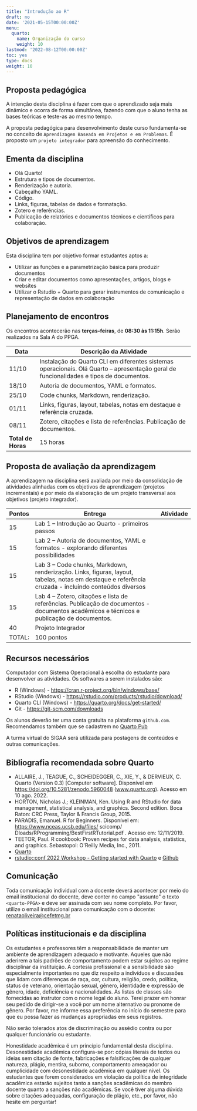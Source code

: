 ```yaml
---
title: "Introdução ao R"
draft: no
date: '2021-05-15T00:00:00Z'
menu:
  quarto:
    name: Organização do curso
    weight: 10
lastmod: '2022-08-12T00:00:00Z'
toc: yes
type: docs
weight: 10
---
```


## Proposta pedagógica

A intenção desta disciplina é fazer com que o aprendizado seja mais dinâmico e ocorra de forma simultânea, fazendo com que o aluno tenha as bases teóricas e teste-as ao mesmo tempo.

A proposta pedagógica para desenvolvimento deste curso fundamenta-se no conceito de `Aprendizagem Baseada em Projetos e em Problemas`. É proposto um `projeto integrador` para apreensão do conhecimento.

## Ementa da disciplina

- Olá Quarto!   
- Estrutura e tipos de documentos.    
- Renderização e autoria.    
- Cabeçalho YAML.    
- Código.    
- Links, figuras, tabelas de dados e formatação.    
- Zotero e referências.    
- Publicação de relatórios e documentos técnicos e científicos para colaboração.   

## Objetivos de aprendizagem

Esta disciplina tem por objetivo formar estudantes aptos a:   

- Utilizar as funções e a parametrização básica para produzir documentos   
- Criar e editar documentos como apresentações, artigos, blogs e websites   
- Utilizar o Rstudio + Quarto para gerar instrumentos de comunicação e representação de dados em colaboração   

## Planejamento de encontros

Os encontros acontecerão nas **terças-feiras**, de **08:30 às 11:15h**. Serão realizados na Sala A do PPGA. 

| **Data**           | **Descrição da Atividade**   
---------------------|---------------------------
11/10|Instalação do Quarto CLI em diferentes sistemas operacionais. Olá Quarto – apresentação geral de funcionalidades e tipos de documentos.|
18/10|Autoria de documentos, YAML e formatos.|
25/10|Code chunks, Markdown, renderização.|
01/11|Links, figuras, layout, tabelas, notas em destaque e referência cruzada.|
08/11|Zotero, citações e lista de referências. Publicação de documentos.|
| **Total de Horas** | 15 horas    |

## Proposta de avaliação da aprendizagem

A aprendizagem na disciplina será avaliada por meio da consolidação de atividades alinhadas com os objetivos de aprendizagem (projetos incrementais) e por meio da elaboração de um projeto transversal aos objetivos (projeto integrador).

| Pontos | Entrega | Atividade
|--------|---------|----------|
| 15 |  Lab 1 – Introdução ao Quarto - primeiros passos 
| 15 |  Lab 2 – Autoria de documentos, YAML e formatos - explorando diferentes possibilidades
| 15 |  Lab 3 – Code chunks, Markdown, renderização. Links, figuras, layout, tabelas, notas em destaque e referência cruzada - incluindo conteúdos diversos
| 15 |  Lab 4 – Zotero, citações e lista de referências. Publicação de documentos - documentos acadêmicos e técnicos e publicação de documentos.
| 40 |  Projeto Integrador
| TOTAL: | 100 pontos

## Recursos necessários

Computador com Sistema Operacional à escolha do estudante para desenvolver as atividades. Os softwares a serem instalados são:

- R (Windows) - <https://cran.r-project.org/bin/windows/base/>
- RStudio (Windows) - <https://rstudio.com/products/rstudio/download/>
- Quarto CLI (Windows) - <https://quarto.org/docs/get-started/>
- Git - <https://git-scm.com/downloads>

Os alunos deverão ter uma conta gratuita na plataforma `github.com`. Recomendamos também que se cadastrem no [Quarto Pub](https://quartopub.com/)

A turma virtual do SIGAA será utilizada para postagens de conteúdos e outras comunicações.

## Bibliografia recomendada sobre Quarto

- ALLAIRE, J., TEAGUE, C., SCHEIDEGGER, C., XIE, Y., & DERVIEUX, C. Quarto (Version 0.3) [Computer software]. Disponível em https://doi.org/10.5281/zenodo.5960048 (www.quarto.org). Acesso em 10 ago. 2022.   
- HORTON, Nicholas J.; KLEINMAN, Ken. Using R and RStudio for data management, statistical analysis, and graphics. Second edition. Boca Raton: CRC Press, Taylor & Francis Group, 2015.   
- PARADIS, Emanuel. R for Beginners. Disponível em: https://www.nceas.ucsb.edu/files/ scicomp/ Dloads/RProgramming/BestFirstRTutorial.pdf . Acesso em: 12/11/2019.     
- TEETOR, Paul. R cookbook: Proven recipes for data analysis, statistics, and graphics. Sebastopol: O'Reilly Media, Inc., 2011.   
- [Quarto](https://quarto.org/)
- [rstudio::conf 2022 Workshop - Getting started with Quarto](https://rstudio-conf-2022.github.io/get-started-quarto/) e [Github](https://github.com/jthomasmock/quarto-workshop)

## Comunicação

Toda comunicação individual com a docente deverá acontecer por meio do email institucional do docente, deve conter no campo "assunto" o texto `<quarto-PPGA>` e deve ser assinada com seu nome completo. Por favor, utilize o email institucional para comunicação com o docente: [renataoliveira@cefetmg.br](mailto:renataoliveira@cefetmg.br)


## Políticas institucionais e da disciplina

Os estudantes e professores têm a responsabilidade de manter um ambiente de aprendizagem adequado e motivante. Aqueles que não aderirem a tais padrões de comportamento podem estar sujeitos ao regime disciplinar da instituição. A cortesia profissional e a sensibilidade são especialmente importantes no que diz respeito a indivíduos e discussões que lidam com diferenças de raça, cor, cultura, religião, credo, política, status de veterano, orientação sexual, gênero, identidade e expressão de gênero, idade, deficiência e nacionalidades. As listas de classes são fornecidas ao instrutor com o nome legal do aluno. Terei prazer em honrar seu pedido de dirigir-se a você por um nome alternativo ou pronome de gênero. Por favor, me informe essa preferência no início do semestre para que eu possa fazer as mudanças apropriadas em seus registros.

Não serão tolerados atos de discriminação ou assédio contra ou por qualquer funcionário ou estudante.

Honestidade acadêmica é um princípio fundamental desta disciplina. Desonestidade acadêmica configura-se por: cópias literais de textos ou ideias sem citação de fonte, fabricações e falsificações de qualquer natureza, plágio, mentira, suborno, comportamento ameaçador ou cumplicidade com desonestidade acadêmica em qualquer nível. Os estudantes que forem considerados em violação da política de integridade acadêmica estarão sujeitos tanto a sanções acadêmicas do membro docente quanto a sanções não acadêmicas. Se você tiver alguma dúvida sobre citações adequadas, configuração de plágio, etc., por favor, não hesite em perguntar!

